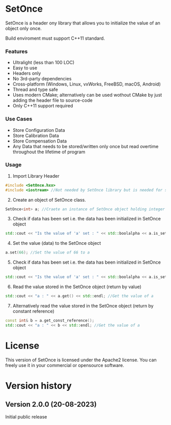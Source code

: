 # SetOnce

SetOnce is a header ony library that allows you to initialize the value of an object only once.

Build enviroment must support C++11 standard.

### Features

* Ultralight (less than 100 LOC)
* Easy to use
* Headers only
* No 3rd-party dependencies
* Cross-platform (Windows, Linux, vxWorks, FreeBSD, macOS, Android)
* Thread and type safe
* Uses modern CMake; alternatively can be used wothout CMake by just adding the header file to source-code
* Only C++11 support required

### Use Cases

* Store Configuration Data
* Store Calibration Data
* Store Compensation Data
* Any Data that needs to be stored/written only once but read overtime throughout the lifetime of program 

### Usage

1. Import Library Header

```C++
#include <SetOnce.hxx>
#include <iostream> //Not needed by SetOnce library but is needed for std::cout [Step 3, 5, 6]
```

2. Create an object of SetOnce class.

```C++
SetOnce<int> a; //Craete an instance of SetOnce object holding integer data
```

3. Check if data has been set i.e. the data has been initialized in SetOnce object

```C++
std::cout << "Is the value of 'a' set : " << std::boolalpha << a.is_set() << std::endl; //Check if the value of a has been set
```

4. Set the value (data) to the SetOnce object

```C++
a.set(66); //Set the value of 66 to a
```

5.  Check if data has been set i.e. the data has been initialized in SetOnce object

```C++
std::cout << "Is the value of 'a' set : " << std::boolalpha << a.is_set() << std::endl; //Check if the value of a has been set
```

6. Read the value stored in the SetOnce object (return by value)

```C++
std::cout << "a : " << a.get() << std::endl; //Get the value of a
```

7. Alternatively read the value stored in the SetOnce object (return by constant reference)

```C++
const int& b = a.get_const_reference();
std::cout << "a : " << b << std::endl; //Get the value of a
```

# License

This version of SetOnce is licensed under the Apache2 license. You can freely use it in your commercial or opensource software.

# Version history

## Version 2.0.0 (20-08-2023)

Initial public release
